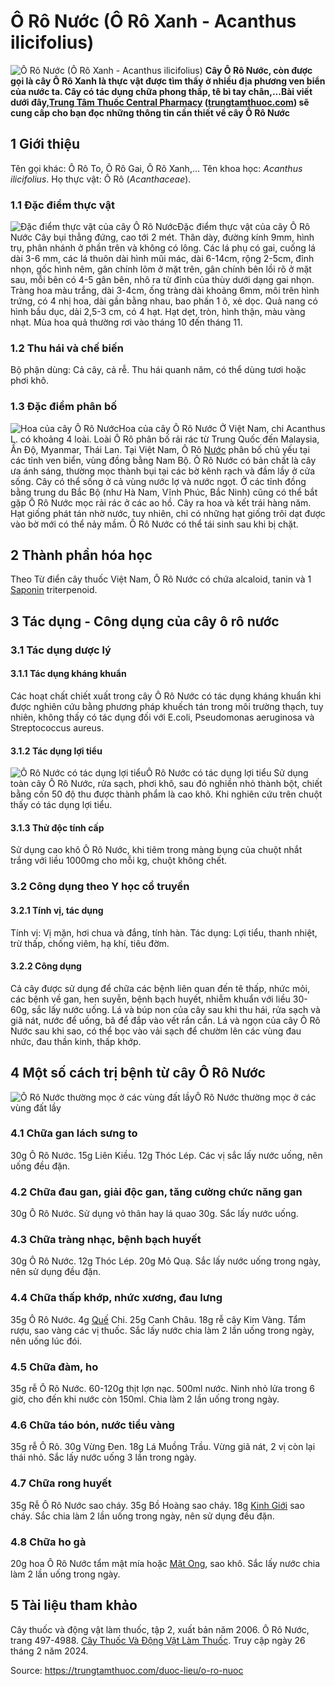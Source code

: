 # Ô Rô Nước (Ô Rô Xanh - Acanthus ilicifolius)

![Ô Rô Nước \(Ô Rô Xanh - Acanthus ilicifolius\)](https://trungtamthuoc.com/images/others/cay-o-ro-nuoc-4648.jpg)
**Cây Ô Rô Nước, còn được gọi là cây Ô Rô Xanh là thực vật được tìm thấy ở nhiều địa phương ven biển của nước ta. Cây có tác dụng chữa phong thấp, tê bì tay chân,...Bài viết dưới đây,[Trung Tâm Thuốc Central Pharmacy](https://trungtamthuoc.com/ "Trung Tâm Thuốc Central Pharmacy") ([trungtamthuoc.com](https://trungtamthuoc.com/ "trungtamthuoc.com")) sẽ cung cấp cho bạn đọc những thông tin cần thiết về cây Ô Rô Nước**
##  1 Giới thiệu
Tên gọi khác: Ô Rô To, Ô Rô Gai, Ô Rô Xanh,...
Tên khoa học: _Acanthus ilicifolius_.
Họ thực vật: Ô Rô (_Acanthaceae_).
### 1.1 Đặc điểm thực vật
![Đặc điểm thực vật của cây Ô Rô Nước](https://trungtamthuoc.com/images/item/cay-o-ro-nuoc-0.jpg)Đặc điểm thực vật của cây Ô Rô Nước
Cây bụi thẳng đứng, cao tới 2 mét.
Thân dày, đường kính 9mm, hình trụ, phân nhánh ở phần trên và không có lông.
Các lá phụ có gai, cuống lá dài 3-6 mm, các lá thuôn dài hình mũi mác, dài 6-14cm, rộng 2-5cm, đỉnh nhọn, gốc hình nêm, gân chính lõm ở mặt trên, gân chính bên lồi rõ ở mặt sau, mỗi bên có 4-5 gân bên, nhô ra từ đỉnh của thùy dưới dạng gai nhọn.
Tràng hoa màu trắng, dài 3-4cm, ống tràng dài khoảng 6mm, môi trên hình trứng, có 4 nhị hoa, dài gần bằng nhau, bao phấn 1 ô, xẻ dọc.
Quả nang có hình bầu dục, dài 2,5-3 cm, có 4 hạt. Hạt dẹt, tròn, hình thận, màu vàng nhạt.
Mùa hoa quả thường rơi vào tháng 10 đến tháng 11.
### 1.2 Thu hái và chế biến
Bộ phận dùng: Cả cây, cả rễ.
Thu hái quanh năm, có thể dùng tươi hoặc phơi khô.
### 1.3 Đặc điểm phân bố
![Hoa của cây Ô Rô Nước](https://trungtamthuoc.com/images/item/cay-o-ro-nuoc-1.jpg)Hoa của cây Ô Rô Nước
Ở Việt Nam, chi Acanthus L. có khoảng 4 loài.
Loài Ô Rô phân bố rải rác từ Trung Quốc đến Malaysia, Ấn Độ, Myanmar, Thái Lan.
Tại Việt Nam, Ô Rô [Nước](https://trungtamthuoc.com/hoat-chat/nuoc "Nước") phân bố chủ yếu tại các tỉnh ven biển, vùng đồng bằng Nam Bộ.
Ô Rô Nước có bản chất là cây ưa ánh sáng, thường mọc thành bụi tại các bờ kênh rạch và đầm lầy ở cửa sống.
Cây có thể sống ở cả vùng nước lợ và nước ngọt.
Ở các tỉnh đồng bằng trung du Bắc Bộ (như Hà Nam, Vĩnh Phúc, Bắc Ninh) cũng có thể bắt gặp Ô Rô Nước mọc rải rác ở các ao hồ.
Cây ra hoa và kết trái hàng năm.
Hạt giống phát tán nhờ nước, tuy nhiên, chỉ có những hạt giống trôi dạt được vào bờ mới có thể nảy mầm.
Ô Rô Nước có thể tái sinh sau khi bị chặt.
##  2 Thành phần hóa học
Theo Từ điển cây thuốc Việt Nam, Ô Rô Nước có chứa alcaloid, tanin và 1 [Saponin](https://trungtamthuoc.com/hoat-chat/saponin "Saponin") triterpenoid.
##  3 Tác dụng - Công dụng của cây ô rô nước
### 3.1 Tác dụng dược lý
#### 3.1.1 Tác dụng kháng khuẩn
Các hoạt chất chiết xuất trong cây Ô Rô Nước có tác dụng kháng khuẩn khi được nghiên cứu bằng phương pháp khuếch tán trong môi trường thạch, tuy nhiên, không thấy có tác dụng đối với E.coli, Pseudomonas aeruginosa và Streptococcus aureus.
#### 3.1.2 Tác dụng lợi tiểu
![Ô Rô Nước có tác dụng lợi tiểu](https://trungtamthuoc.com/images/item/cay-o-ro-nuoc-2.jpg)Ô Rô Nước có tác dụng lợi tiểu
Sử dụng toàn cây Ô Rô Nước, rửa sạch, phơi khô, sau đó nghiền nhỏ thành bột, chiết bằng cồn 50 độ thu được thành phẩm là cao khô. Khi nghiên cứu trên chuột thấy có tác dụng lợi tiểu.
#### 3.1.3 Thử độc tính cấp
Sử dụng cao khô Ô Rô Nước, khi tiêm trong màng bụng của chuột nhắt trắng với liều 1000mg cho mỗi kg, chuột không chết.
### 3.2 Công dụng theo Y học cổ truyền
#### 3.2.1 Tính vị, tác dụng
Tính vị: Vị mặn, hơi chua và đắng, tính hàn.
Tác dụng: Lợi tiểu, thanh nhiệt, trừ thấp, chống viêm, hạ khí, tiêu đờm.
#### 3.2.2 Công dụng
Cả cây được sử dụng để chữa các bệnh liên quan đến tê thấp, nhức mỏi, các bệnh về gan, hen suyễn, bệnh bạch huyết, nhiễm khuẩn với liều 30-60g, sắc lấy nước uống. Lá và búp non của cây sau khi thu hái, rửa sạch và giã nát, nước để uống, bã để đắp vào vết rắn cắn.
Lá và ngọn của cây Ô Rô Nước sau khi sao, có thể bọc vào vải sạch để chườm lên các vùng đau nhức, đau thần kinh, thấp khớp.
##  4 Một số cách trị bệnh từ cây Ô Rô Nước
![Ô Rô Nước thường mọc ở các vùng đất lầy](https://trungtamthuoc.com/images/item/cay-o-ro-nuoc-3.jpg)Ô Rô Nước thường mọc ở các vùng đất lầy
### 4.1 Chữa gan lách sưng to
30g Ô Rô Nước.
15g Liên Kiều.
12g Thóc Lép.
Các vị sắc lấy nước uống, nên uống đều đặn.
### 4.2 Chữa đau gan, giải độc gan, tăng cường chức năng gan
30g Ô Rô Nước.
Sử dụng vỏ thân hay lá quao 30g.
Sắc lấy nước uống.
### 4.3 Chữa tràng nhạc, bệnh bạch huyết
30g Ô Rô Nước.
12g Thóc Lép.
20g Mỏ Quạ.
Sắc lấy nước uống trong ngày, nên sử dụng đều đặn.
### 4.4 Chữa thấp khớp, nhức xương, đau lưng
35g Ô Rô Nước.
4g [Quế](https://trungtamthuoc.com/hoat-chat/que "Quế") Chi.
25g Canh Châu.
18g rễ cây Kim Vàng.
Tẩm rượu, sao vàng các vị thuốc.
Sắc lấy nước chia làm 2 lần uống trong ngày, nên uống lúc đói.
### 4.5 Chữa đàm, ho
35g rễ Ô Rô Nước.
60-120g thịt lợn nạc.
500ml nước.
Ninh nhỏ lửa trong 6 giờ, cho đến khi nước còn 150ml.
Chia làm 2 lần uống trong ngày.
### 4.6 Chữa táo bón, nước tiểu vàng
35g rễ Ô Rô.
30g Vừng Đen.
18g Lá Muồng Trầu.
Vừng giã nát, 2 vị còn lại thái nhỏ.
Sắc lấy nước uống 3 lần trong ngày.
### 4.7 Chữa rong huyết
35g Rễ Ô Rô Nước sao cháy.
35g Bồ Hoàng sao cháy.
18g [Kinh Giới](https://trungtamthuoc.com/hoat-chat/kinh-gioi "Kinh Giới") sao cháy.
Sắc chia làm 2 lần uống trong ngày, nên sử dụng đều đặn.
### 4.8 Chữa ho gà
20g hoa Ô Rô Nước tẩm mật mía hoặc [Mật Ong](https://trungtamthuoc.com/hoat-chat/mat-ong "Mật Ong"), sao khô.
Sắc lấy nước chia làm 2 lần uống trong ngày.
##  5 Tài liệu tham khảo
Cây thuốc và động vật làm thuốc, tập 2, xuất bản năm 2006. Ô Rô Nước, trang 497-4988. [Cây Thuốc Và Động Vật Làm Thuốc](https://trungtamthuoc.com/bai-viet/doc-online-va-tai-mien-phi-pdf-sach-cay-thuoc-va-dong-vat-lam-thuoc-o-viet-nam "Cây Thuốc Và Động Vật Làm Thuốc"). Truy cập ngày 26 tháng 2 năm 2024.


Source: https://trungtamthuoc.com/duoc-lieu/o-ro-nuoc